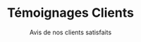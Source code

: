 ---
title: "Témoignages Clients"
subtitle: "Avis de nos clients satisfaits"
description: "Ce que nos clients disent de nos services de plomberie"
draft: false
badge:
  label: "Témoignages"
  bg_color: "#0066CC"
  enable: true
button:
  enable: true
  label: "Plus de témoignages"
  link: "/contact"
testimonials:
  - name: "Marie Dupont"
    designation: "Résidence privée"
    rating: 5
    content: "Dépannage très rapide pour une fuite urgente. Plombier professionnel et efficace."
  - name: "Jean Martin"
    designation: "Appartement"
    rating: 5
    content: "Installation de ma nouvelle salle de bain parfaite. Travail soigné et propre."
  - name: "Sophie Bernard"
    designation: "Maison individuelle"
    rating: 5
    content: "Remplacement chaudière impeccable. Explications claires et prix correct."
---